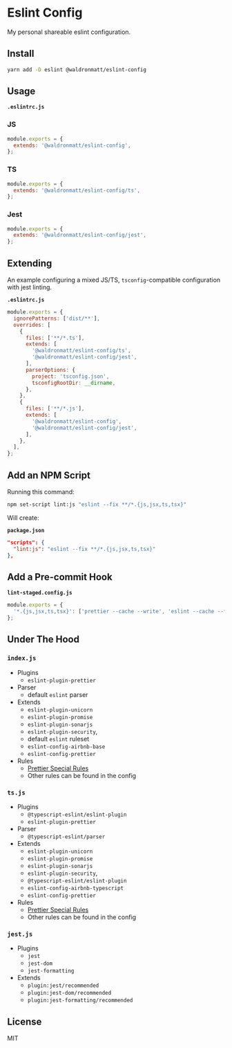 # Eslint Config

My personal shareable eslint configuration.

## Install

```bash
yarn add -D eslint @waldronmatt/eslint-config
```

## Usage

**`.eslintrc.js`**

### JS

```js
module.exports = {
  extends: '@waldronmatt/eslint-config',
};
```

### TS

```js
module.exports = {
  extends: '@waldronmatt/eslint-config/ts',
};
```

### Jest

```js
module.exports = {
  extends: '@waldronmatt/eslint-config/jest',
};
```

## Extending

An example configuring a mixed JS/TS, `tsconfig`-compatible configuration with jest linting.

**`.eslintrc.js`**

```js
module.exports = {
  ignorePatterns: ['dist/**'],
  overrides: [
    {
      files: ['**/*.ts'],
      extends: [
        '@waldronmatt/eslint-config/ts',
        '@waldronmatt/eslint-config/jest',
      ],
      parserOptions: {
        project: 'tsconfig.json',
        tsconfigRootDir: __dirname,
      },
    },
    {
      files: ['**/*.js'],
      extends: [
        '@waldronmatt/eslint-config',
        '@waldronmatt/eslint-config/jest',
      ],
    },
  ],
};
```

## Add an NPM Script

Running this command:

```bash
npm set-script lint:js "eslint --fix **/*.{js,jsx,ts,tsx}"
```

Will create:

**`package.json`**

```json
"scripts": {
  "lint:js": "eslint --fix **/*.{js,jsx,ts,tsx}"
},
```

## Add a Pre-commit Hook

**`lint-staged.config.js`**

```js
module.exports = {
  '*.{js,jsx,ts,tsx}': ['prettier --cache --write', 'eslint --cache --fix'],
};
```

## Under The Hood

### `index.js`

- Plugins
  - `eslint-plugin-prettier`
- Parser
  - default `eslint` parser
- Extends
  - `eslint-plugin-unicorn`
  - `eslint-plugin-promise`
  - `eslint-plugin-sonarjs`
  - `eslint-plugin-security`,
  - default `eslint` ruleset
  - `eslint-config-airbnb-base`
  - `eslint-config-prettier`
- Rules
  - [Prettier Special Rules](https://github.com/prettier/eslint-config-prettier#special-rules)
  - Other rules can be found in the config

### `ts.js`

- Plugins
  - `@typescript-eslint/eslint-plugin`
  - `eslint-plugin-prettier`
- Parser
  - `@typescript-eslint/parser`
- Extends
  - `eslint-plugin-unicorn`
  - `eslint-plugin-promise`
  - `eslint-plugin-sonarjs`
  - `eslint-plugin-security`,
  - `@typescript-eslint/eslint-plugin`
  - `eslint-config-airbnb-typescript`
  - `eslint-config-prettier`
- Rules
  - [Prettier Special Rules](https://github.com/prettier/eslint-config-prettier#special-rules)
  - Other rules can be found in the config

### `jest.js`

- Plugins
  - `jest`
  - `jest-dom`
  - `jest-formatting`
- Extends
  - `plugin:jest/recommended`
  - `plugin:jest-dom/recommended`
  - `plugin:jest-formatting/recommended`

## License

MIT
